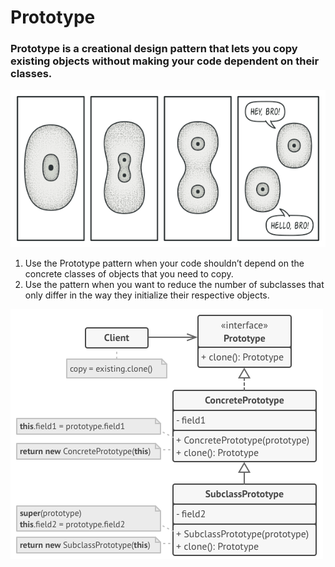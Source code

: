 # **Prototype**
### Prototype is a creational design pattern that lets you copy existing objects without making your code dependent on their classes.

![](resource/prototype-comic-3-en.png)

1. Use the Prototype pattern when your code shouldn’t depend on the concrete classes of objects that you need to copy.
2.  Use the pattern when you want to reduce the number of subclasses that only differ in the way they initialize their respective objects.

![](resource/structure.png)